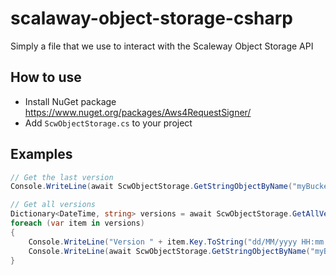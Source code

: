 # scalaway-object-storage-csharp
Simply a file that we use to interact with the Scaleway Object Storage API

## How to use
- Install NuGet package https://www.nuget.org/packages/Aws4RequestSigner/ 
- Add `ScwObjectStorage.cs` to your project

## Examples
``` csharp
// Get the last version
Console.WriteLine(await ScwObjectStorage.GetStringObjectByName("myBucket", "myObjectFile.txt"));
```

``` csharp
// Get all versions
Dictionary<DateTime, string> versions = await ScwObjectStorage.GetAllVersionsFromAnObject("myBucket", "myObjectFile.txt");
foreach (var item in versions)
{
    Console.WriteLine("Version " + item.Key.ToString("dd/MM/yyyy HH:mm:ss"));
    Console.WriteLine(await ScwObjectStorage.GetStringObjectByName("myBucket", "myObjectFile.txt", item.Value));
}
```
